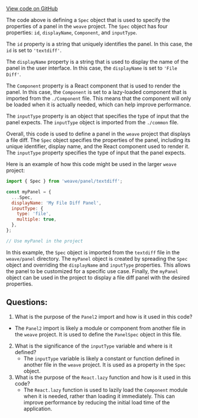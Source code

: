 [View code on GitHub](https://github.com/wandb/weave/weave-js/src/components/Panel2/PanelFileTextDiff/index.ts)

The code above is defining a `Spec` object that is used to specify the properties of a panel in the `weave` project. The `Spec` object has four properties: `id`, `displayName`, `Component`, and `inputType`. 

The `id` property is a string that uniquely identifies the panel. In this case, the `id` is set to `'textdiff'`. 

The `displayName` property is a string that is used to display the name of the panel in the user interface. In this case, the `displayName` is set to `'File Diff'`. 

The `Component` property is a React component that is used to render the panel. In this case, the `Component` is set to a lazy-loaded component that is imported from the `./Component` file. This means that the component will only be loaded when it is actually needed, which can help improve performance. 

The `inputType` property is an object that specifies the type of input that the panel expects. The `inputType` object is imported from the `./common` file. 

Overall, this code is used to define a panel in the `weave` project that displays a file diff. The `Spec` object specifies the properties of the panel, including its unique identifier, display name, and the React component used to render it. The `inputType` property specifies the type of input that the panel expects. 

Here is an example of how this code might be used in the larger `weave` project:

```javascript
import { Spec } from 'weave/panel/textdiff';

const myPanel = {
  ...Spec,
  displayName: 'My File Diff Panel',
  inputType: {
    type: 'file',
    multiple: true,
  },
};

// Use myPanel in the project
```

In this example, the `Spec` object is imported from the `textdiff` file in the `weave/panel` directory. The `myPanel` object is created by spreading the `Spec` object and overriding the `displayName` and `inputType` properties. This allows the panel to be customized for a specific use case. Finally, the `myPanel` object can be used in the project to display a file diff panel with the desired properties.
## Questions: 
 1. What is the purpose of the `Panel2` import and how is it used in this code?
   - The `Panel2` import is likely a module or component from another file in the `weave` project. It is used to define the `PanelSpec` object in this file.
2. What is the significance of the `inputType` variable and where is it defined?
   - The `inputType` variable is likely a constant or function defined in another file in the `weave` project. It is used as a property in the `Spec` object.
3. What is the purpose of the `React.lazy` function and how is it used in this code?
   - The `React.lazy` function is used to lazily load the `Component` module when it is needed, rather than loading it immediately. This can improve performance by reducing the initial load time of the application.
